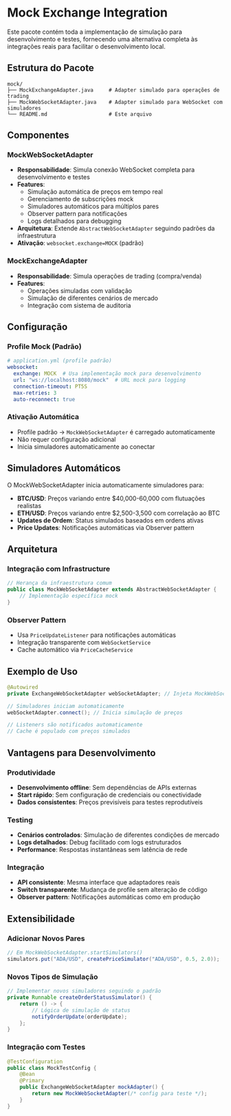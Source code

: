 # Mock Exchange Integration

Este pacote contém toda a implementação de simulação para desenvolvimento e testes, fornecendo uma alternativa completa às integrações reais para facilitar o desenvolvimento local.

## Estrutura do Pacote

```
mock/
├── MockExchangeAdapter.java     # Adapter simulado para operações de trading
├── MockWebSocketAdapter.java    # Adapter simulado para WebSocket com simuladores
└── README.md                    # Este arquivo
```

## Componentes

### MockWebSocketAdapter
- **Responsabilidade**: Simula conexão WebSocket completa para desenvolvimento e testes
- **Features**: 
  - Simulação automática de preços em tempo real
  - Gerenciamento de subscrições mock
  - Simuladores automáticos para múltiplos pares
  - Observer pattern para notificações
  - Logs detalhados para debugging
- **Arquitetura**: Extende `AbstractWebSocketAdapter` seguindo padrões da infraestrutura
- **Ativação**: `websocket.exchange=MOCK` (padrão)

### MockExchangeAdapter  
- **Responsabilidade**: Simula operações de trading (compra/venda)
- **Features**: 
  - Operações simuladas com validação
  - Simulação de diferentes cenários de mercado
  - Integração com sistema de auditoria

## Configuração

### Profile Mock (Padrão)
```yaml
# application.yml (profile padrão)
websocket:
  exchange: MOCK  # Usa implementação mock para desenvolvimento
  url: "ws://localhost:8080/mock"  # URL mock para logging
  connection-timeout: PT5S
  max-retries: 3
  auto-reconnect: true
```

### Ativação Automática
- Profile padrão → `MockWebSocketAdapter` é carregado automaticamente
- Não requer configuração adicional
- Inicia simuladores automaticamente ao conectar

## Simuladores Automáticos

O MockWebSocketAdapter inicia automaticamente simuladores para:
- **BTC/USD**: Preços variando entre $40,000-60,000 com flutuações realistas
- **ETH/USD**: Preços variando entre $2,500-3,500 com correlação ao BTC
- **Updates de Ordem**: Status simulados baseados em ordens ativas
- **Price Updates**: Notificações automáticas via Observer pattern

## Arquitetura

### Integração com Infrastructure
```java
// Herança da infraestrutura comum
public class MockWebSocketAdapter extends AbstractWebSocketAdapter {
    // Implementação específica mock
}
```

### Observer Pattern
- Usa `PriceUpdateListener` para notificações automáticas
- Integração transparente com `WebSocketService`
- Cache automático via `PriceCacheService`

## Exemplo de Uso

```java
@Autowired
private ExchangeWebSocketAdapter webSocketAdapter; // Injeta MockWebSocketAdapter

// Simuladores iniciam automaticamente
webSocketAdapter.connect(); // Inicia simulação de preços

// Listeners são notificados automaticamente
// Cache é populado com preços simulados
```

## Vantagens para Desenvolvimento

### Produtividade
- **Desenvolvimento offline**: Sem dependências de APIs externas
- **Start rápido**: Sem configuração de credenciais ou conectividade
- **Dados consistentes**: Preços previsíveis para testes reprodutíveis

### Testing
- **Cenários controlados**: Simulação de diferentes condições de mercado
- **Logs detalhados**: Debug facilitado com logs estruturados
- **Performance**: Respostas instantâneas sem latência de rede

### Integração
- **API consistente**: Mesma interface que adaptadores reais
- **Switch transparente**: Mudança de profile sem alteração de código
- **Observer pattern**: Notificações automáticas como em produção

## Extensibilidade

### Adicionar Novos Pares
```java
// Em MockWebSocketAdapter.startSimulators()
simulators.put("ADA/USD", createPriceSimulator("ADA/USD", 0.5, 2.0));
```

### Novos Tipos de Simulação
```java
// Implementar novos simuladores seguindo o padrão
private Runnable createOrderStatusSimulator() {
    return () -> {
        // Lógica de simulação de status
        notifyOrderUpdate(orderUpdate);
    };
}
```

### Integração com Testes
```java
@TestConfiguration
public class MockTestConfig {
    @Bean
    @Primary
    public ExchangeWebSocketAdapter mockAdapter() {
        return new MockWebSocketAdapter(/* config para teste */);
    }
}
```